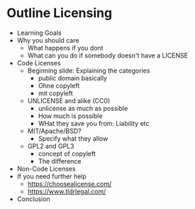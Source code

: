 # Outline Licensing

- Learning Goals
- Why you should care
    - What happens if you dont
    - What can you do if somebody doesn't have a LICENSE
- Code Licenses
    - Beginning slide: Explaining the categories
        - public domain basically
        - Ohne copyleft
        - mit copyleft
    - UNLICENSE and alike (CC0)
        - unlicense as much as possible
        - How much is possible
        - WHat they save you from: Liability etc
    - MIT/Apache/BSD?
        - Specify what they allow
    - GPL2 and GPL3
        - concept of copyleft
        - The difference
- Non-Code Licenses
- If you need further help
    - <https://choosealicense.com/>
    - <https://www.tldrlegal.com/>
- Conclusion
